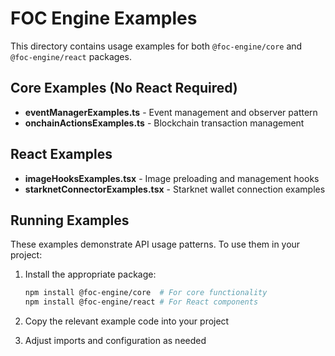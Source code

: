 # FOC Engine Examples

This directory contains usage examples for both `@foc-engine/core` and `@foc-engine/react` packages.

## Core Examples (No React Required)

- **eventManagerExamples.ts** - Event management and observer pattern
- **onchainActionsExamples.ts** - Blockchain transaction management

## React Examples

- **imageHooksExamples.tsx** - Image preloading and management hooks
- **starknetConnectorExamples.tsx** - Starknet wallet connection examples

## Running Examples

These examples demonstrate API usage patterns. To use them in your project:

1. Install the appropriate package:
   ```bash
   npm install @foc-engine/core  # For core functionality
   npm install @foc-engine/react # For React components
   ```

2. Copy the relevant example code into your project
3. Adjust imports and configuration as needed